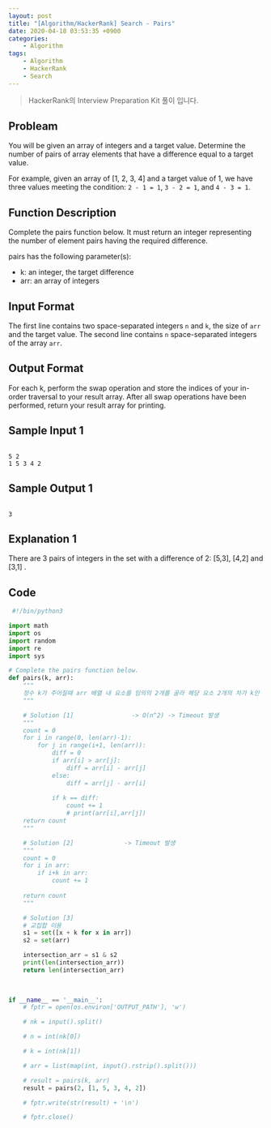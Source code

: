 ```yaml
---
layout: post
title: "[Algorithm/HackerRank] Search - Pairs"
date: 2020-04-18 03:53:35 +0900
categories: 
    - Algorithm
tags:
    - Algorithm
    - HackerRank
    - Search
---
```


> HackerRank의 Interview Preparation Kit 풀이 입니다.

<!-- more -->


## Probleam
You will be given an array of integers and a target value. Determine the number of pairs of array elements that have a difference equal to a target value.

For example, given an array of [1, 2, 3, 4] and a target value of 1, we have three values meeting the condition: `2 - 1 = 1`, `3 - 2 = 1`, and `4 - 3 = 1`.

## Function Description
Complete the pairs function below. It must return an integer representing the number of element pairs having the required difference.

pairs has the following parameter(s):
- k: an integer, the target difference
- arr: an array of integers

## Input Format
The first line contains two space-separated integers `n` and `k`, the size of `arr` and the target value.
The second line contains `n` space-separated integers of the array `arr`.

## Output Format
For each k, perform the swap operation and store the indices of your in-order traversal to your result array. After all swap operations have been performed, return your result array for printing.

## Sample Input 1
```

5 2  
1 5 3 4 2  
```


## Sample Output 1
```

3
```


## Explanation 1
There are 3 pairs of integers in the set with a difference of 2: [5,3], [4,2] and [3,1] .

## Code

```python
 #!/bin/python3

import math
import os
import random
import re
import sys

# Complete the pairs function below.
def pairs(k, arr):
    """
    정수 k가 주어질때 arr 배열 내 요소를 임의의 2개를 골라 해당 요소 2개의 차가 k인 것을 골라 카운트
    """

    # Solution [1]                -> O(n^2) -> Timeout 발생
    """
    count = 0
    for i in range(0, len(arr)-1):
        for j in range(i+1, len(arr)):
            diff = 0
            if arr[i] > arr[j]:
                diff = arr[i] - arr[j]
            else:        
                diff = arr[j] - arr[i]
            
            if k == diff:
                count += 1
                # print(arr[i],arr[j])
    return count
    """

    # Solution [2]              -> Timeout 발생
    """
    count = 0
    for i in arr:
        if i+k in arr:
            count += 1
    
    return count
    """

    # Solution [3]      
    # 교집합 이용
    s1 = set([x + k for x in arr])
    s2 = set(arr)

    intersection_arr = s1 & s2
    print(len(intersection_arr))
    return len(intersection_arr)
    
    

if __name__ == '__main__':
    # fptr = open(os.environ['OUTPUT_PATH'], 'w')

    # nk = input().split()

    # n = int(nk[0])

    # k = int(nk[1])

    # arr = list(map(int, input().rstrip().split()))

    # result = pairs(k, arr)
    result = pairs(2, [1, 5, 3, 4, 2])

    # fptr.write(str(result) + '\n')

    # fptr.close()

```
